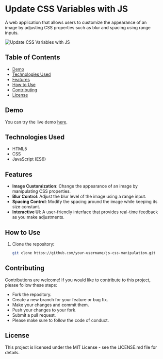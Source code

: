 # Update CSS Variables with JS

A web application that allows users to customize the appearance of an image by adjusting CSS properties such as blur and spacing using range inputs.

![Update CSS Variables with JS]([Update-CSS-Variables-with-JS.pn](https://github.com/somayehva/Update-CSS-Variables-with-JS/blob/main/Update%20CSS%20Variables%20with%20JS.png)g)

## Table of Contents
- [Demo](#demo)
- [Technologies Used](#technologies-used)
- [Features](#features)
- [How to Use](#how-to-use)
- [Contributing](#contributing)
- [License](#license)

## Demo

You can try the live demo [here](link-to-your-live-demo).

## Technologies Used

- HTML5
- CSS
- JavaScript (ES6)

## Features

- **Image Customization**: Change the appearance of an image by manipulating CSS properties.
- **Blur Control**: Adjust the blur level of the image using a range input.
- **Spacing Control**: Modify the spacing around the image while keeping its size constant.
- **Interactive UI**: A user-friendly interface that provides real-time feedback as you make adjustments.

## How to Use

1. Clone the repository:

   ```sh
   git clone https://github.com/your-username/js-css-manipulation.git

## Contributing

Contributions are welcome! If you would like to contribute to this project, please follow these steps:

- Fork the repository.
- Create a new branch for your feature or bug fix.
- Make your changes and commit them.
- Push your changes to your fork.
- Submit a pull request.
- Please make sure to follow the code of conduct.

## License

This project is licensed under the MIT License - see the LICENSE.md file for details.
